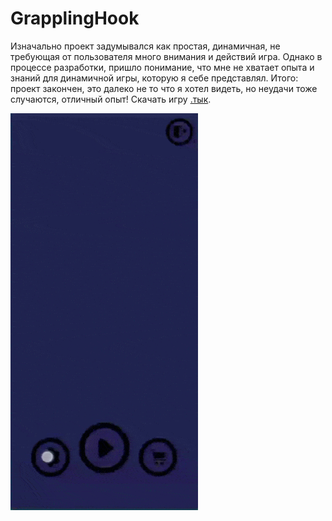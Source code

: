 # GrapplingHook

Изначально проект задумывался как простая, динамичная, не требующая от пользователя много внимания и действий игра. Однако в процессе разработки, пришло понимание, что мне не хватает опыта и знаний для динамичной игры,  которую я себе представлял. 
Итого: проект закончен, это далеко не то что я хотел видеть, но неудачи тоже случаются,  отличный опыт!
Скачать игру [.тык](beta3BG.apk). 

<img src="https://github.com/a-bit-off/GrapplingHook/blob/main/grpHook.gif" width="300" />
